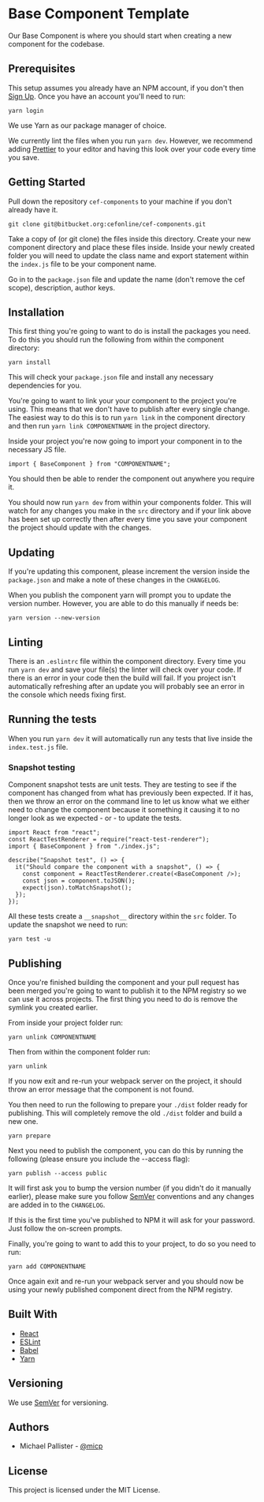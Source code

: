 # Base Component Template

Our Base Component is where you should start when creating a new component for the codebase.

## Prerequisites

This setup assumes you already have an NPM account, if you don't then [Sign Up](https://www.npmjs.com/signup).
Once you have an account you'll need to run:

```
yarn login
```

We use Yarn as our package manager of choice.

We currently lint the files when you run `yarn dev`. However, we recommend adding [Prettier](https://prettier.io/) to your editor and having this look over your code every time you save.

## Getting Started

Pull down the repository `cef-components` to your machine if you don't already have it.

```
git clone git@bitbucket.org:cefonline/cef-components.git
```

Take a copy of (or git clone) the files inside this directory. Create your new component directory and place these files inside. Inside your newly created folder you will need to update the class name and export statement within the `index.js` file to be your component name.

Go in to the `package.json` file and update the name (don't remove the cef scope), description, author keys.

## Installation

This first thing you're going to want to do is install the packages you need. To do this you should run the following from within the component directory:

```
yarn install
```

This will check your `package.json` file and install any necessary dependencies for you.

You're going to want to link your your component to the project you're using. This means that we don't have to publish after every single change. The easiest way to do this is to run `yarn link` in the component directory and then run `yarn link COMPONENTNAME` in the project directory.

Inside your project you're now going to import your component in to the necessary JS file.

```
import { BaseComponent } from "COMPONENTNAME";
```

You should then be able to render the component out anywhere you require it.

You should now run `yarn dev` from within your components folder. This will watch for any changes you make in the `src` directory and if your link above has been set up correctly then after every time you save your component the project should update with the changes.

## Updating

If you're updating this component, please increment the version inside the `package.json` and make a note of these changes in the `CHANGELOG`.

When you publish the component yarn will prompt you to update the version number. However, you are able to do this manually if needs be:

```
yarn version --new-version
```

## Linting

There is an `.eslintrc` file within the component directory. Every time you run `yarn dev` and save your file(s) the linter will check over your code. If there is an error in your code then the build will fail. If you project isn't automatically refreshing after an update you will probably see an error in the console which needs fixing first.

## Running the tests

When you run `yarn dev` it will automatically run any tests that live inside the `index.test.js` file.

### Snapshot testing

Component snapshot tests are unit tests. They are testing to see if the component has changed from what has previously been expected. If it has, then we throw an error on the command line to let us know what we either need to change the component because it something it causing it to no longer look as we expected - or - to update the tests.

```
import React from "react";
const ReactTestRenderer = require("react-test-renderer");
import { BaseComponent } from "./index.js";

describe("Snapshot test", () => {
  it("Should compare the component with a snapshot", () => {
    const component = ReactTestRenderer.create(<BaseComponent />);
    const json = component.toJSON();
    expect(json).toMatchSnapshot();
  });
});

```

All these tests create a `__snapshot__` directory within the `src` folder. To update the snapshot we need to run:

```
yarn test -u
```

## Publishing

Once you're finished building the component and your pull request has been merged you're going to want to publish it to the NPM registry so we can use it across projects. The first thing you need to do is remove the symlink you created earlier.

From inside your project folder run:

```
yarn unlink COMPONENTNAME
```

Then from within the component folder run:

```
yarn unlink
```

If you now exit and re-run your webpack server on the project, it should throw an error message that the component is not found.

You then need to run the following to prepare your `./dist` folder ready for publishing. This will completely remove the old `./dist` folder and build a new one.

```
yarn prepare
```

Next you need to publish the component, you can do this by running the following (please ensure you include the --access flag):

```
yarn publish --access public
```

It will first ask you to bump the version number (if you didn't do it manually earlier), please make sure you follow [SemVer](http://semver.org/) conventions and any changes are added in to the `CHANGELOG`.

If this is the first time you've published to NPM it will ask for your password. Just follow the on-screen prompts.

Finally, you're going to want to add this to your project, to do so you need to run:

```
yarn add COMPONENTNAME
```

Once again exit and re-run your webpack server and you should now be using your newly published component direct from the NPM registry.

## Built With

* [React](https://reactjs.org/)
* [ESLint](https://eslint.org/docs/rules/)
* [Babel](https://babeljs.io/)
* [Yarn](https://yarnpkg.com)

## Versioning

We use [SemVer](http://semver.org/) for versioning.

## Authors

* Michael Pallister - [@micp](https://www.npmjs.com/~micp)

## License

This project is licensed under the MIT License.
